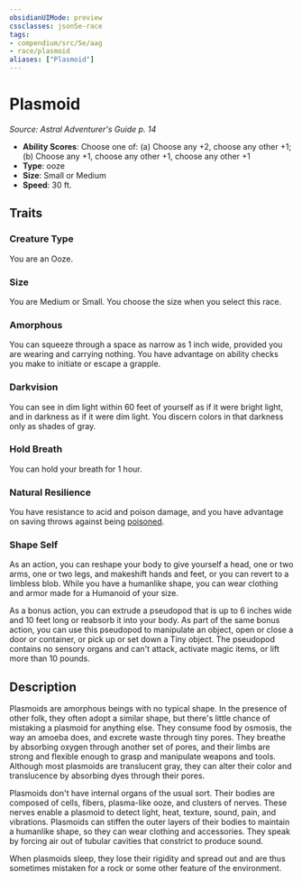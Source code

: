 ```yaml
---
obsidianUIMode: preview
cssclasses: json5e-race
tags:
- compendium/src/5e/aag
- race/plasmoid
aliases: ["Plasmoid"]
---
```

# Plasmoid
*Source: Astral Adventurer's Guide p. 14*  

- **Ability Scores**: Choose one of: (a) Choose any +2, choose any other +1; (b) Choose any +1, choose any other +1, choose any other +1
- **Type**: ooze
- **Size**: Small or Medium
- **Speed**: 30 ft.

## Traits

### Creature Type

You are an Ooze.

### Size

You are Medium or Small. You choose the size when you select this race.

### Amorphous

You can squeeze through a space as narrow as 1 inch wide, provided you are wearing and carrying nothing. You have advantage on ability checks you make to initiate or escape a grapple.

### Darkvision

You can see in dim light within 60 feet of yourself as if it were bright light, and in darkness as if it were dim light. You discern colors in that darkness only as shades of gray.

### Hold Breath

You can hold your breath for 1 hour.

### Natural Resilience

You have resistance to acid and poison damage, and you have advantage on saving throws against being [poisoned](Mechanics/Rules/conditions.md#Poisoned).

### Shape Self

As an action, you can reshape your body to give yourself a head, one or two arms, one or two legs, and makeshift hands and feet, or you can revert to a limbless blob. While you have a humanlike shape, you can wear clothing and armor made for a Humanoid of your size.

As a bonus action, you can extrude a pseudopod that is up to 6 inches wide and 10 feet long or reabsorb it into your body. As part of the same bonus action, you can use this pseudopod to manipulate an object, open or close a door or container, or pick up or set down a Tiny object. The pseudopod contains no sensory organs and can't attack, activate magic items, or lift more than 10 pounds.

## Description

Plasmoids are amorphous beings with no typical shape. In the presence of other folk, they often adopt a similar shape, but there's little chance of mistaking a plasmoid for anything else. They consume food by osmosis, the way an amoeba does, and excrete waste through tiny pores. They breathe by absorbing oxygen through another set of pores, and their limbs are strong and flexible enough to grasp and manipulate weapons and tools. Although most plasmoids are translucent gray, they can alter their color and translucence by absorbing dyes through their pores.

Plasmoids don't have internal organs of the usual sort. Their bodies are composed of cells, fibers, plasma-like ooze, and clusters of nerves. These nerves enable a plasmoid to detect light, heat, texture, sound, pain, and vibrations. Plasmoids can stiffen the outer layers of their bodies to maintain a humanlike shape, so they can wear clothing and accessories. They speak by forcing air out of tubular cavities that constrict to produce sound.

When plasmoids sleep, they lose their rigidity and spread out and are thus sometimes mistaken for a rock or some other feature of the environment.